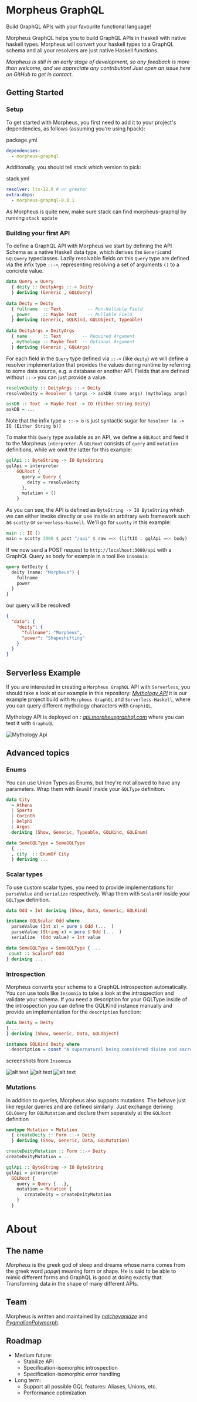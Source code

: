# Morpheus GraphQL

Build GraphQL APIs with your favourite functional language!

Morpheus GraphQL helps you to build GraphQL APIs in Haskell with native haskell types.
Morpheus will convert your haskell types to a GraphQL schema and all your resolvers are just native Haskell functions.

*Morpheus is still in an early stage of development, so any feedback is more than welcome, and we appreciate any contribution!
Just open an issue here on GitHub to get in contact.*

## Getting Started
### Setup

To get started with Morpheus, you first need to add it to your project's dependencies, as follows (assuming you're using hpack): 

package.yml
```yaml
dependencies:
  - morpheus-graphql
```


Additionally, you should tell stack which version to pick:

stack.yml
```yaml
resolver: lts-12.0 # or greater
extra-deps:
  - morpheus-graphql-0.0.1
```

As Morpheus is quite new, make sure stack can find morpheus-graphql by running `stack update`

### Building your first API
To define a GraphQL API with Morpheus we start by defining the API Schema as a native Haskell data type,
 which derives the `Generic`and `GQLQuery` typeclasses. Lazily resolvable fields on this `Query` type are defined via the infix type `::->`,
 representing resolving a set of arguments `()` to a concrete value.
 
```haskell
data Query = Query
  { deity :: DeityArgs ::-> Deity
  } deriving (Generic , GQLQuery)
  
data Deity = Deity
  { fullname  :: Text          -- Non-Nullable Field
  , power     :: Maybe Text    -- Nullable Field
  } deriving (Generic, GQLKind, GQLObject, Typeable)
  
data DeityArgs = DeityArgs
  { name      :: Text        -- Required Argument
  , mythology :: Maybe Text  -- Optional Argument
  } deriving (Generic , GQLArgs)
```

For each field in the `Query` type defined via `::->` (like `deity`) we will define a resolver implementation that provides the values during runtime by referring to
some data source, e.g. a database or another API. Fields that are defined without `::->` you can just provide a value.

```haskell
resolveDeity :: DeityArgs ::-> Deity
resolveDeity = Resolver $ \args -> askDB (name args) (mythology args)

askDB :: Text -> Maybe Text -> IO (Either String Deity)
askDB = ...
```
Note that the infix type `a ::-> b` is just syntactic sugar for `Resolver (a -> IO (Either String b))`


To make this `Query` type available as an API, we define a `GQLRoot` and feed it to the Morpheus `interpreter`. A `GQLRoot` consists
of `query` and `mutation` definitions, while we omit the latter for this example:

```haskell
gqlApi :: ByteString -> IO ByteString
gqlApi = interpreter
    GQLRoot {
      query = Query {
        deity = resolveDeity
      },
      mutation = ()
    }
```
As you can see, the API is defined as `ByteString -> IO ByteString` which we can either invoke directly or use inside an arbitrary web framework
such as `scotty` or `serverless-haskell`. We'll go for `scotty` in this example:
```haskell
main :: IO ()
main = scotty 3000 $ post "/api" $ raw =<< (liftIO . gqlApi =<< body)
```
If we now send a POST request to `http://localhost:3000/api` with a GraphQL Query as body for example in a tool like `Insomnia`:
```GraphQL
query GetDeity {
  deity (name: "Morpheus") {
    fullname
    power
  }
}
```
our query will be resolved!
```JSON
{
  "data": {
    "deity": {
      "fullname": "Morpheus",
      "power": "Shapeshifting"
    }
  }
}
```
## Serverless Example

If you are interested in creating a `Morpheus GraphQL` API with `Serverless`, you should take a look at our example in this repository:
[_Mythology API_](https://github.com/morpheusgraphql/mythology-api) it is our example project build with `Morpheus GraphQL` and `Serverless-Haskell`,
where you can query different mythology characters with `GraphiQL`.

Mythology API is deployed on : [_api.morpheusgraphql.com_](https://api.morpheusgraphql.com) where you can test it with `GraphiQL`

![Mythology Api](./assets/mythology-api.png "mythology-api")

## Advanced topics
### Enums
You can use Union Types as Enums, but they're not allowed to have any parameters.
Wrap them with `EnumOf` inside your `GQLType` definition.
```haskell
data City
  = Athens
  | Sparta
  | Corinth
  | Delphi
  | Argos
  deriving (Show, Generic, Typeable, GQLKind, GQLEnum)

data SomeGQLType = SomeGQLType
  { ...
  , city  :: EnumOf City
  } deriving ...

```

### Scalar types
To use custom scalar types, you need to provide implementations for `parseValue` and `serialize` respectively.
Wrap them with `ScalarOf` inside your `GQLType` definition.
```haskell
data Odd = Int deriving (Show, Data, Generic, GQLKind)

instance GQLScalar Odd where
  parseValue (Int x) = pure $ Odd (...  )
  parseValue (String x) = pure $ Odd (...  )
  serialize  (Odd value) = Int value

data SomeGQLType = SomeGQLType { ...
 count :: ScalarOf Odd
} deriving ...

```

### Introspection
Morpheus converts your schema to a GraphQL introspection automatically. You can use tools like `Insomnia` to take a
look at the introspection and validate your schema.
If you need a description for your GQLType inside of the introspection you can define the GQLKind instance manually
and provide an implementation for the `description` function:

```haskell
data Deity = Deity
{ ...
} deriving (Show, Generic, Data, GQLObject)

instance GQLKind Deity where
  description = const "A supernatural being considered divine and sacred"

```

screenshots from `Insomnia`

![alt text](./assets/introspection/spelling.png "spelling")
![alt text](./assets/introspection/autocomplete.png "autocomplete")
![alt text](./assets/introspection/type.png "type")

### Mutations
In addition to queries, Morpheus also supports mutations. The behave just like regular queries and are defined similarly:
Just exchange deriving `GQLQuery` for `GQLMutation` and declare them separately at the `GQLRoot` definition
```haskell
newtype Mutation = Mutation
  { createDeity :: Form ::-> Deity
  } deriving (Show, Generic, Data, GQLMutation)

createDeityMutation :: Form ::-> Deity
createDeityMutation = ...

gqlApi :: ByteString -> IO ByteString
gqlApi = interpreter
  GQLRoot {
    query = Query {...},
    mutation = Mutation {
       createDeity = createDeityMutation
    }
  }
```

# About

## The name
_Morpheus_ is the greek god of sleep and dreams whose name comes from the greek word _μορφή_ meaning form or shape.
He is said to be able to mimic different forms and GraphQL is good at doing exactly that: Transforming data in the shape
of many different APIs.

## Team
Morpheus is written and maintained by [_nalchevanidze_](https://github.com/nalchevanidze) and [_PygmalionPolymorph_](https://github.com/PygmalionPolymorph).

## Roadmap

- Medium future:
  - Stabilize API
  - Specification-isomorphic introspection
  - Specification-isomorphic error handling
- Long term:
  - Support all possible GQL features: Aliases, Unions, etc.
  - Performance optimization
